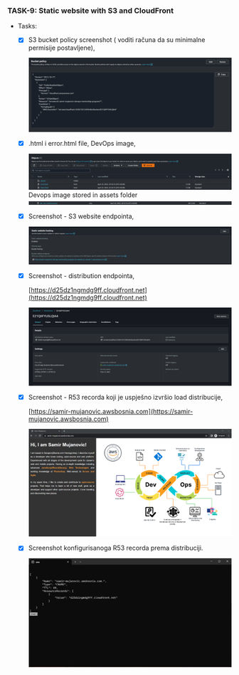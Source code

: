 ### TASK-9: Static website with S3 and CloudFront
- Tasks:
    - [x] S3 bucket policy screenshot ( voditi računa da su minimalne permisije postavljene),

        ![screenshot-1](./screenshots/bucket-policy.png)

    - [x] .html i error.html file, DevOps image,
    
        ![screenshot-1](./screenshots/files.png)
        Devops image stored in assets folder
        ![screenshot-1](./screenshots/dev-img.png)

    - [x] Screenshot - S3 website endpointa,

        ![screenshot-1](./screenshots/s3-website-endpoint.png)

    - [x] Screenshot - distribution endpointa,

        [https://d25dz1ngmdg9ff.cloudfront.net](https://d25dz1ngmdg9ff.cloudfront.net)

        ![screenshot-1](./screenshots/distribution-endpoint.png)

    - [x] Screenshot - R53 recorda koji je uspješno izvršio load distribucije,

        [https://samir-mujanovic.awsbosnia.com](https://samir-mujanovic.awsbosnia.com)

        ![screenshot-1](./screenshots/r53-successfully-load-distirbuton.png)


    - [x] Screenshot konfigurisanoga R53 recorda prema distribuciji.

         ![screenshot-1](./screenshots/aws-cli-record.png)